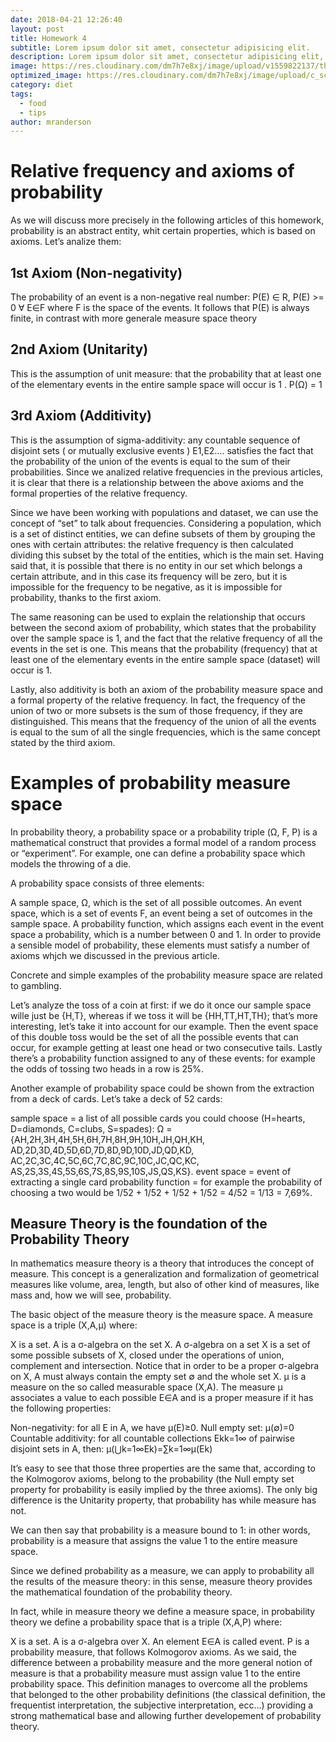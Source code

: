 ```yaml
---
date: 2018-04-21 12:26:40
layout: post
title: Homework 4
subtitle: Lorem ipsum dolor sit amet, consectetur adipisicing elit.
description: Lorem ipsum dolor sit amet, consectetur adipisicing elit, sed do eiusmod tempor incididunt ut labore et dolore magna aliqua.
image: https://res.cloudinary.com/dm7h7e8xj/image/upload/v1559822137/theme11_vei7iw.jpg
optimized_image: https://res.cloudinary.com/dm7h7e8xj/image/upload/c_scale,w_380/v1559822137/theme11_vei7iw.jpg
category: diet
tags:
  - food
  - tips
author: mranderson
---
```


# Relative frequency and axioms of probability
As we will discuss more precisely in the following articles of this homework, probability is an abstract entity, whit certain properties, which is based on axioms. Let’s analize them:

## 1st Axiom (Non-negativity)

The probability of an event is a non-negative real number: P(E) ∈ R, P(E) >= 0 ∀ E∈F where F is the space of the events. It follows that P(E) is always finite, in contrast with more generale measure space theory

## 2nd Axiom (Unitarity)

This is the assumption of unit measure: that the probability that at least one of the elementary events in the entire sample space will occur is 1 . P(Ω) = 1
## 3rd Axiom (Additivity)

This is the assumption of sigma-additivity: any countable sequence of disjoint sets ( or mutually exclusive events ) E1,E2…. satisfies the fact that the probability of the union of the events is equal to the sum of their probabilities.
Since we analized relative frequencies in the previous articles, it is clear that there is a relationship between the above axioms and the formal properties of the relative frequency.

Since we have been working with populations and dataset, we can use the concept of “set” to talk about frequencies. Considering a population, which is a set of distinct entities, we can define subsets of them by grouping the ones with certain attributes: the relative frequency is then calculated dividing this subset by the total of the entities, which is the main set. Having said that, it is possible that there is no entity in our set which belongs a certain attribute, and in this case its frequency will be zero, but it is impossible for the frequency to be negative, as it is impossible for probability, thanks to the first axiom.

The same reasoning can be used to explain the relationship that occurs between the second axiom of probability, which states that the probability over the sample space is 1, and the fact that the relative frequency of all the events in the set is one. This means that the probability (frequency) that at least one of the elementary events in the entire sample space (dataset) will occur is 1.

Lastly, also additivity is both an axiom of the probability measure space and a formal property of the relative frequency. In fact, the frequency of the union of two or more subsets is the sum of those frequency, if they are distinguished. This means that the frequency of the union of all the events is equal to the sum of all the single frequencies, which is the same concept stated by the third axiom.



# Examples of probability measure space
In probability theory, a probability space or a probability triple (Ω, F, P) is a mathematical construct that provides a formal model of a random process or “experiment”. For example, one can define a probability space which models the throwing of a die.

A probability space consists of three elements:

A sample space, Ω, which is the set of all possible outcomes.
An event space, which is a set of events F, an event being a set of outcomes in the sample space.
A probability function, which assigns each event in the event space a probability, which is a number between 0 and 1.
In order to provide a sensible model of probability, these elements must satisfy a number of axioms whjch we discussed in the previous article.

Concrete and simple examples of the probability measure space are related to gambling.

Let’s analyze the toss of a coin at first: if we do it once our sample space wille just be {H,T}, whereas if we toss it will be {HH,TT,HT,TH}; that’s more interesting, let’s take it into account for our example. Then the event space of this double toss would be the set of all the possible events that can occur, for example getting at least one head or two consecutive tails. Lastly there’s a probability function assigned to any of these events: for example the odds of tossing two heads in a row is 25%.

Another example of probability space could be shown from the extraction from a deck of cards. Let’s take a deck of 52 cards:

sample space = a list of all possible cards you could choose (H=hearts, D=diamonds, C=clubs, S=spades):
Ω = {AH,2H,3H,4H,5H,6H,7H,8H,9H,10H,JH,QH,KH, AD,2D,3D,4D,5D,6D,7D,8D,9D,10D,JD,QD,KD, AC,2C,3C,4C,5C,6C,7C,8C,9C,10C,JC,QC,KC, AS,2S,3S,4S,5S,6S,7S,8S,9S,10S,JS,QS,KS}.
event space = event of extracting a single card
probability function = for example the probability of choosing a two would be 1/52 + 1/52 + 1/52 + 1/52 = 4/52 = 1/13 = 7,69%.

## Measure Theory is the foundation of the Probability Theory
In mathematics measure theory is a theory that introduces the concept of measure. This concept is a generalization and formalization of geometrical measures like volume, area, length, but also of other kind of measures, like mass and, how we will see, probability.

The basic object of the measure theory is the measure space. A measure space is a triple (X,A,μ) where:

X is a set.
A is a σ-algebra on the set X. A σ-algebra on a set X is a set of some possible subsets of X, closed under the operations of union, complement and intersection. Notice that in order to be a proper σ-algebra on X, A must always contain the empty set ∅ and the whole set X.
μ is a measure on the so called measurable space (X,A).
The measure μ associates a value to each possible E∈A and is a proper measure if it has the following properties:

Non-negativity: for all E in A, we have μ(E)≥0.
Null empty set: μ(∅)=0
Countable additivity: for all countable collections Ekk=1∞ of pairwise disjoint sets in A, then:
μ(⋃k=1∞Ek)=∑k=1∞μ(Ek)

It’s easy to see that those three properties are the same that, according to the Kolmogorov axioms, belong to the probability (the Null empty set property for probability is easily implied by the three axioms). The only big difference is the Unitarity property, that probability has while measure has not.

We can then say that probability is a measure bound to 1: in other words, probability is a measure that assigns the value 1 to the entire measure space.

Since we defined probability as a measure, we can apply to probability all the results of the measure theory: in this sense, measure theory provides the mathematical foundation of the probability theory.

In fact, while in measure theory we define a measure space, in probability theory we define a probability space that is a triple (X,A,P) where:

X is a set.
A is a σ-algebra over X. An element E∈A is called event.
P is a probability measure, that follows Kolmogorov axioms. As we said, the difference between a probability measure and the more general notion of measure is that a probability measure must assign value 1 to the entire probability space.
This definition manages to overcome all the problems that belonged to the other probability definitions (the classical definition, the frequentist interpretation, the subjective interpretation, ecc…) providing a strong mathematical base and allowing further developement of probability theory.

